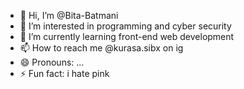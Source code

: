 - 👋 Hi, I’m @Bita-Batmani
- 👀 I’m interested in programming and cyber security
- 🌱 I’m currently learning front-end web development
- 📫 How to reach me @kurasa.sibx on ig
- 😄 Pronouns: ...
- ⚡ Fun fact: i hate pink 

<!---
Bita-Batmani/Bita-Batmani is a ✨ special ✨ repository because its `README.md` (this file) appears on your GitHub profile.
You can click the Preview link to take a look at your changes.
--->
